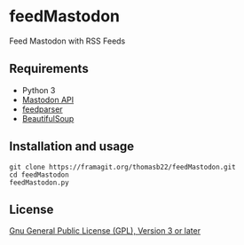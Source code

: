 # feedMastodon

Feed Mastodon with RSS Feeds

## Requirements

* Python 3
* [Mastodon API](https://github.com/halcy/Mastodon.py)
* [feedparser](https://github.com/kurtmckee/feedparser)
* [BeautifulSoup](https://www.crummy.com/software/BeautifulSoup/)

## Installation and usage

```
git clone https://framagit.org/thomasb22/feedMastodon.git
cd feedMastodon
feedMastodon.py
```

## License

[Gnu General Public License (GPL), Version 3 or later](https://www.gnu.org/licenses/gpl-3.0.html#SEC1)
